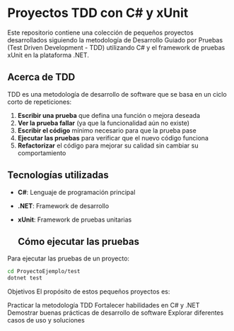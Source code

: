 # Proyectos TDD con C# y xUnit

Este repositorio contiene una colección de pequeños proyectos desarrollados siguiendo la metodología de Desarrollo Guiado por Pruebas (Test Driven Development - TDD) utilizando C# y el framework de pruebas xUnit en la plataforma .NET.

## Acerca de TDD

TDD es una metodología de desarrollo de software que se basa en un ciclo corto de repeticiones:

1. **Escribir una prueba** que defina una función o mejora deseada
2. **Ver la prueba fallar** (ya que la funcionalidad aún no existe)
3. **Escribir el código** mínimo necesario para que la prueba pase
4. **Ejecutar las pruebas** para verificar que el nuevo código funciona
5. **Refactorizar** el código para mejorar su calidad sin cambiar su comportamiento

## Tecnologías utilizadas

- **C#**: Lenguaje de programación principal
- **.NET**: Framework de desarrollo
- **xUnit**: Framework de pruebas unitarias

  ## Cómo ejecutar las pruebas

Para ejecutar las pruebas de un proyecto:

```bash
cd ProyectoEjemplo/test
dotnet test
```

Objetivos
El propósito de estos pequeños proyectos es:

Practicar la metodología TDD
Fortalecer habilidades en C# y .NET
Demostrar buenas prácticas de desarrollo de software
Explorar diferentes casos de uso y soluciones
